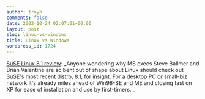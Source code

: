 ```yaml
---
author: troyh
comments: false
date: 2002-10-24 02:07:01+00:00
layout: post
slug: linux-vs-windows
title: Linux vs Windows
wordpress_id: 1724
---
```


[SuSE Linux 8.1 review](http://www.theregister.co.uk/content/4/27759.html): _Anyone wondering why MS execs Steve Ballmer and Brian Valentine are so bent out of shape about Linux should check out SuSE's most recent distro, 8.1, for insight. For a desktop PC or small-biz network it's already miles ahead of Win98-SE and ME and closing fast on XP for ease of installation and use by first-timers. _
